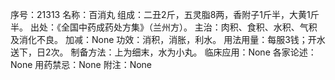 序号：21313
名称：百消丸
组成：二丑2斤，五灵脂8两，香附子1斤半，大黄1斤半。
出处：《全国中药成药处方集》（兰州方）。
主治：肉积、食积、水积、气积及消化不良。
加减：None
功效：消积，消胀，利水。
用法用量：每服3钱；开水送下，日2次。
制备方法：上为细末，水为小丸。
临床应用：None
各家论述：None
用药禁忌：None
附注：None
